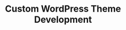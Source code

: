 ---
# src/content/portfolio/wordpress-theme-development.md
title: "Custom WordPress Theme Development"
description: "Development of custom WordPress themes for web products, enhancing user experience and brand consistency"
keywords: "WordPress, Theme Development, Custom Web Development, Front-end Development, UX Design, Web Products, Content Management Systems, Anthony Trivisano"
client: "LifeLearn Inc."
timeline: "2016-2017"
role: "Software Developer"
technologies: ["WordPress", "PHP", "HTML", "CSS", "JavaScript", "Responsive Design", "UI/UX"]
category: "Web Development"
summary: "Developed and managed custom WordPress themes for web products, creating cohesive and branded user experiences while optimizing performance and ensuring accessibility across devices."
featuredImage: "/images/portfolio/wordpress-theme-development.jpg"

# Challenge section
challengeIntroduction: "LifeLearn needed to develop and maintain custom WordPress themes for their web products that would deliver consistent branding, optimal performance, and excellent user experience across a diverse product line."
challenges: [
  "Ensuring brand consistency across multiple web products while allowing for product-specific customization",
  "Optimizing theme performance for fast page loads on various devices and connection speeds",
  "Creating responsive designs that delivered an excellent user experience on desktops, tablets, and mobile devices",
  "Implementing complex functionality while maintaining a clean, intuitive user interface",
  "Supporting regular content updates without requiring developer intervention",
  "Ensuring themes would be maintainable and extendable as products evolved"
]

# Solution section
solutionIntroduction: "I developed custom WordPress themes that balanced brand consistency with product-specific requirements, focusing on performance optimization, responsive design, and maintainable code architecture."
solution: [
  {
    title: "Theme Architecture Development",
    description: "Created a modular theme architecture that maintained core brand elements while allowing for product-specific customization. This approach ensured visual consistency while meeting unique product requirements."
  },
  {
    title: "Responsive Design Implementation",
    description: "Implemented fully responsive designs using modern CSS techniques and JavaScript enhancements. Tested extensively across devices to ensure optimal user experience regardless of screen size or device type."
  },
  {
    title: "Performance Optimization",
    description: "Optimized theme performance through efficient code structure, asset management, and caching strategies. Minimized HTTP requests, optimized images, and implemented lazy loading to ensure fast page loads."
  },
  {
    title: "Custom Admin Interfaces",
    description: "Developed intuitive admin interfaces that allowed content managers to easily update content without developer assistance. Created custom fields and templates tailored to specific content types and product needs."
  }
]

# Development Process
process: [
  {
    title: "Requirements Gathering",
    description: "Collaborated with product managers and designers to understand brand requirements, product-specific needs, and user experience goals. Created detailed specifications to guide theme development."
  },
  {
    title: "Design Collaboration",
    description: "Worked closely with designers to translate visual concepts into functional themes. Provided technical input on feasibility and best practices while ensuring design integrity was maintained in the implementation."
  },
  {
    title: "Modular Development",
    description: "Built themes using a modular approach with reusable components that could be shared across products. This improved development efficiency and ensured consistency in implementation."
  },
  {
    title: "Responsive Testing",
    description: "Conducted extensive cross-device and cross-browser testing to ensure consistent functionality and appearance. Resolved edge cases and optimized the experience for various viewport sizes."
  },
  {
    title: "Performance Auditing",
    description: "Performed regular performance audits using tools like Google PageSpeed Insights and WebPageTest. Identified bottlenecks and implemented optimizations to improve loading times and user experience."
  }
]

# Results metrics
metrics: [
  {
    value: "40%",
    label: "Improvement in page load speed"
  },
  {
    value: "95%",
    label: "Mobile responsiveness score"
  },
  {
    value: "65%",
    label: "Reduction in content update time"
  }
]

# Technical highlights
technical: [
  {
    title: "Component-Based Architecture",
    description: "Developed a component-based theme architecture that separated concerns and allowed for easy maintenance and extension. Each component was self-contained with its own template, styles, and functionality."
  },
  {
    title: "Advanced Custom Fields Integration",
    description: "Implemented a flexible content management approach using Advanced Custom Fields to create intuitive content editing interfaces. This empowered content managers to create complex layouts without technical knowledge."
  },
  {
    title: "Performance Optimization Techniques",
    description: "Applied a comprehensive set of performance optimizations including code minification, image optimization, CSS/JS concatenation, and strategic asset loading to ensure fast page loads even on slower connections."
  },
  {
    title: "Accessibility Compliance",
    description: "Ensured themes met WCAG 2.1 AA accessibility standards by implementing proper semantic markup, keyboard navigation, ARIA attributes, and sufficient color contrast. Tested with screen readers to verify accessibility."
  }
]
---